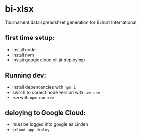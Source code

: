 # bi-xlsx
Tournament data spreadsheet generation for Buhurt International

## first time setup:
- install node
- install nvm
- install google cloud cli (if deploying)

## Running dev:
- install dependencies with `npm i`
- switch to correct node version with `nvm use`
- run with `npm run dev`

## deloying to Google Cloud:
- must be logged into google as Linden
- `gcloud app deploy`

